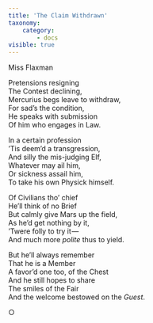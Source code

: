 ```yaml
---
title: 'The Claim Withdrawn'
taxonomy:
    category:
        - docs
visible: true
---
```


<div class="author">Miss Flaxman</div>

Pretensions resigning  
The Contest declining,  
Mercurius begs leave to withdraw,  
For sad’s the condition,  
He speaks with submission  
Of him who engages in Law.  
  
In a certain profession  
’Tis deem’d a transgression,  
And silly the mis-judging Elf,  
Whatever may ail him,  
Or sickness assail him,  
To take his own Physick himself.  
  
Of Civilians tho’ chief  
He’ll think of no Brief  
But calmly give Mars up the field,  
As he’d get nothing by it,  
’Twere folly to try it —   
And much more *polite* thus to yield.  
  
But he’ll always remember  
That he is a Member  
A favor’d one too, of the Chest  
And he still hopes to share  
The smiles of the Fair  
And the welcome bestowed on the *Guest*.  
  
&#9675;